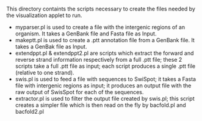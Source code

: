 
This directory containts the scripts necessary to create the files needed by the visualization applet to run.

- myparser.pl is used to create a file with the intergenic regions of an organism. It takes a GenBank file and Fasta file as Input.
- makeptt.pl is used to create a .ptt annotation file from a GenBank file. It takes a GenBak file as Input.
- extendppt.pl & extendppt2.pl are scripts which extract the forward and reverse strand information respectively from a full .ptt file; these 2 scripts take a full .ptt file as input; each script produces a single .ptt file (relative to one strand).
- swis.pl is used to feed a file with sequences to SwiSpot; it takes a Fasta file with intergenic regions as input; it produces an output file with the raw output of SwisSpot for each of the sequences.
- extractor.pl is used to filter the output file created by swis.pl; this script creates a simpler file which is then read on the fly by bacfold.pl and bacfold2.pl
